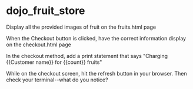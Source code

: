# dojo_fruit_store

Display all the provided images of fruit on the fruits.html page

When the Checkout button is clicked, have the correct information display on the checkout.html page

In the checkout method, add a print statement that says "Charging {{Customer name}} for {{count}} fruits"

While on the checkout screen, hit the refresh button in your browser. Then check your terminal--what do you notice?